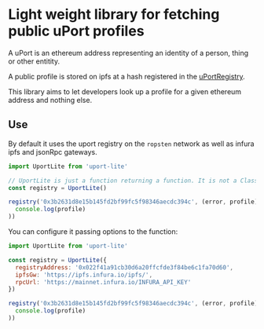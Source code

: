 # Light weight library for fetching public uPort profiles

A uPort is an ethereum address representing an identity of a person, thing or other entitity.

A public profile is stored on ipfs at a hash registered in the [uPortRegistry](https://github.com/ConsenSys/uport-registry).

This library aims to let developers look up a profile for a given ethereum address and nothing else.

## Use

By default it uses the uport registry on the `ropsten` network as well as infura ipfs and jsonRpc gateways.

```javascript
import UportLite from 'uport-lite'

// UportLite is just a function returning a function. It is not a Class so don't use `new`
const registry = UportLite()

registry('0x3b2631d8e15b145fd2bf99fc5f98346aecdc394c', (error, profile) =>
  console.log(profile)
))
```

You can configure it passing options to the function:

```javascript
import UportLite from 'uport-lite'

const registry = UportLite({
  registryAddress: '0x022f41a91cb30d6a20ffcfde3f84be6c1fa70d60',
  ipfsGw: 'https://ipfs.infura.io/ipfs/',
  rpcUrl: 'https://mainnet.infura.io/INFURA_API_KEY'
})

registry('0x3b2631d8e15b145fd2bf99fc5f98346aecdc394c', (error, profile) =>
  console.log(profile)
))
```
